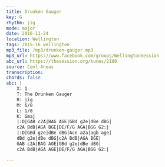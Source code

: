 ```yaml
---
title: Drunken Gauger
key: G
rhythm: jig
mode: major
date: 2016-11-24
location: Wellington
tags: 2015-16 wellington
mp3_file: /mp3/drunken-gauger.mp3
mp3_url: https://www.facebook.com/groups/WellingtonSession
abc_url: https://thesession.org/tunes/2180
source: Ceol Aneas
transcription: 
chords: false
abc: |
    X: 1
    T: The Drunken Gauger
    R: jig
    M: 6/8
    L: 1/8
    K: Gmaj
    |:D|GAB c2A|BAG AGE|GBd g2e|dBe dBG|
    c2A BdB|AGA BGE|DE/F/G AGA|BGG G2:|
    |:D|GBd g2e|dBe dBG|Ace a2a|agb age|
    dBd g2e|dBe dBG|c2A BdB|AGA BGE|
    GAB c2A|BAG AGE|GBd g2e|dBe dBG|
    c2A BdB|AGA AGE|DE/F/G AGA|BGG G2:|
    
---
```


